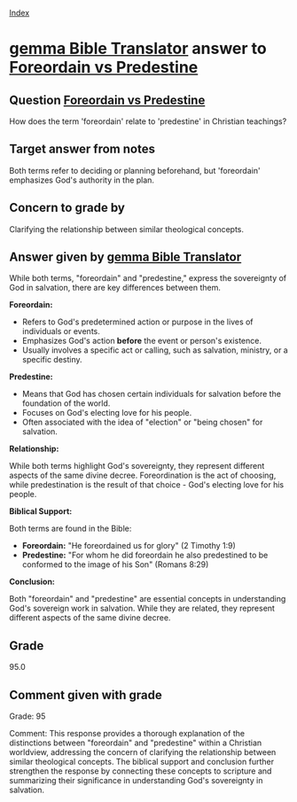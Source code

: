 
[Index](../../index.md)
# [gemma Bible Translator](../../answering_models/gemma_Bible_Translator.md) answer to [Foreordain vs Predestine](../../questions/Foreordain_vs_Predestine.md)

## Question [Foreordain vs Predestine](../../questions/Foreordain_vs_Predestine.md)
How does the term 'foreordain' relate to 'predestine' in Christian teachings?

## Target answer from notes
Both terms refer to deciding or planning beforehand, but 'foreordain' emphasizes God's authority in the plan.

## Concern to grade by
Clarifying the relationship between similar theological concepts.

## Answer given by [gemma Bible Translator](../../answering_models/gemma_Bible_Translator.md)
While both terms, "foreordain" and "predestine," express the sovereignty of God in salvation, there are key differences between them.

**Foreordain:**

* Refers to God's predetermined action or purpose in the lives of individuals or events.
* Emphasizes God's action **before** the event or person's existence.
* Usually involves a specific act or calling, such as salvation, ministry, or a specific destiny.

**Predestine:**

* Means that God has chosen certain individuals for salvation before the foundation of the world.
* Focuses on God's electing love for his people.
* Often associated with the idea of "election" or "being chosen" for salvation.

**Relationship:**

While both terms highlight God's sovereignty, they represent different aspects of the same divine decree. Foreordination is the act of choosing, while predestination is the result of that choice - God's electing love for his people.

**Biblical Support:**

Both terms are found in the Bible:

* **Foreordain:** "He foreordained us for glory" (2 Timothy 1:9)
* **Predestine:** "For whom he did foreordain he also predestined to be conformed to the image of his Son" (Romans 8:29)

**Conclusion:**

Both "foreordain" and "predestine" are essential concepts in understanding God's sovereign work in salvation. While they are related, they represent different aspects of the same divine decree.

## Grade
95.0

## Comment given with grade
Grade: 95

Comment: This response provides a thorough explanation of the distinctions between "foreordain" and "predestine" within a Christian worldview, addressing the concern of clarifying the relationship between similar theological concepts. The biblical support and conclusion further strengthen the response by connecting these concepts to scripture and summarizing their significance in understanding God's sovereignty in salvation.

